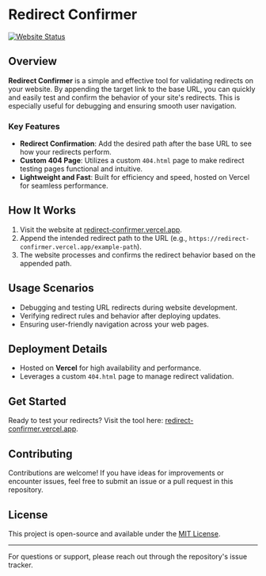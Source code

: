 # Redirect Confirmer

[![Website Status](https://img.shields.io/website?down_color=red&down_message=Offline&up_color=green&up_message=Online&url=https%3A%2F%2Fredirect-confirmer.vercel.app%2F)](https://redirect-confirmer.vercel.app/)

## Overview

**Redirect Confirmer** is a simple and effective tool for validating redirects on your website. By appending the target link to the base URL, you can quickly and easily test and confirm the behavior of your site's redirects. This is especially useful for debugging and ensuring smooth user navigation.

### Key Features

- **Redirect Confirmation**: Add the desired path after the base URL to see how your redirects perform.
- **Custom 404 Page**: Utilizes a custom `404.html` page to make redirect testing pages functional and intuitive.
- **Lightweight and Fast**: Built for efficiency and speed, hosted on Vercel for seamless performance.

## How It Works

1. Visit the website at [redirect-confirmer.vercel.app](https://redirect-confirmer.vercel.app/).
2. Append the intended redirect path to the URL (e.g., `https://redirect-confirmer.vercel.app/example-path`).
3. The website processes and confirms the redirect behavior based on the appended path.

## Usage Scenarios

- Debugging and testing URL redirects during website development.
- Verifying redirect rules and behavior after deploying updates.
- Ensuring user-friendly navigation across your web pages.

## Deployment Details

- Hosted on **Vercel** for high availability and performance.
- Leverages a custom `404.html` page to manage redirect validation.

## Get Started

Ready to test your redirects? Visit the tool here: [redirect-confirmer.vercel.app](https://redirect-confirmer.vercel.app/).

## Contributing

Contributions are welcome! If you have ideas for improvements or encounter issues, feel free to submit an issue or a pull request in this repository.

## License

This project is open-source and available under the [MIT License](LICENSE).

---

For questions or support, please reach out through the repository's issue tracker.
